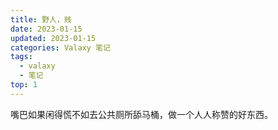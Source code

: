```yaml
---
title: 野人，贱
date: 2023-01-15
updated: 2023-01-15
categories: Valaxy 笔记
tags:
  - valaxy
  - 笔记
top: 1
---
```

嘴巴如果闲得慌不如去公共厕所舔马桶，做一个人人称赞的好东西。

